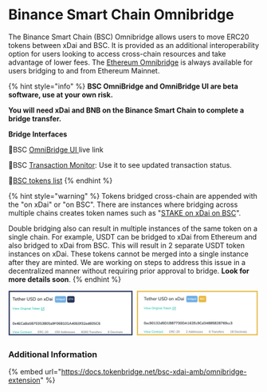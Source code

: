 # Binance Smart Chain Omnibridge

The Binance Smart Chain \(BSC\) Omnibridge allows users to move ERC20 tokens between xDai and BSC. It is provided as an additional interoperability option for users looking to access cross-chain resources and take advantage of lower fees. The [Ethereum Omnibridge](../omnibridge.md) is always available for users bridging to and from Ethereum Mainnet.

{% hint style="info" %}
**BSC OmniBridge and OmniBridge UI are beta software, use at your own risk.**

**You will need xDai and BNB on the Binance Smart Chain to complete a bridge transfer.**

**Bridge Interfaces**

🌉BSC [OmniBridge UI ](https://bsc-to-xdai-omnibridge.web.app/)live link  
  
🌉BSC [Transaction Monitor](https://alm-bsc-xdai.herokuapp.com/): Use it to see updated transaction status.

🌉[BSC tokens list](https://blockscout.com/poa/xdai/bridged-tokens/bsc)
{% endhint %}

{% hint style="warning" %}
Tokens bridged cross-chain are appended with the "on xDai" or "on BSC". There are instances where bridging across multiple chains creates token names such as "[STAKE on xDai on BSC](https://www.bscscan.com/token/0x24e5cf4a0577563d4e7761d14d53c8d0b504e337)".   

Double bridging also can result in multiple instances of the same token on a single chain. For example, USDT can be bridged to xDai from Ethereum and also bridged to xDai from BSC. This will result in 2 separate USDT token instances on xDai. These tokens cannot be merged into a single instance after they are minted. We are working on steps to address this issue in a decentralized manner without requiring prior approval to bridge. **Look for more details soon**.
{% endhint %}

![Example of Tether Bridged from ETH &amp; Tether Bridged from BSC](../../../.gitbook/assets/tether-tether.png)

### Additional Information

{% embed url="https://docs.tokenbridge.net/bsc-xdai-amb/omnibridge-extension" %}





